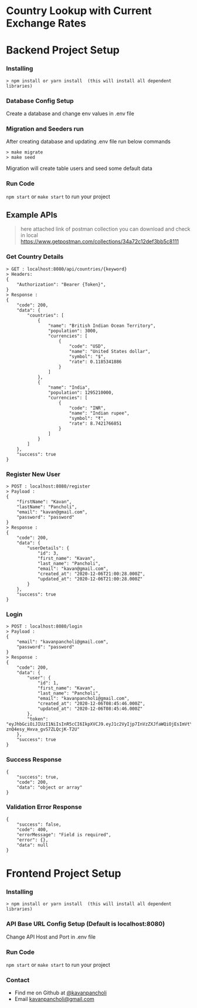 # Country Lookup with Current Exchange Rates

# <a name="backendSetup"></a> Backend Project Setup

### Installing
```
> npm install or yarn install  (this will install all dependent libraries)
```

### Database Config Setup
Create a database and change env values in .env file

### Migration and Seeders run
After creating database and updating .env file run below commands
```
> make migrate
> make seed
```
Migration will create table users and seed some default data

### Run Code

`npm start` or `make start` to run your project 


## Example APIs
>here attached link of postman collection you can download and check in local
>https://www.getpostman.com/collections/34a72c12def3bb5c8111

### Get Country Details
```
> GET : localhost:8080/api/countries/{keyword}
> Headers: 
{
    "Authorization": "Bearer {Token}",
}
> Response : 
{
    "code": 200,
    "data": {
        "countries": [
            {
                "name": "British Indian Ocean Territory",
                "population": 3000,
                "currencies": [
                    {
                        "code": "USD",
                        "name": "United States dollar",
                        "symbol": "$",
                        "rate": 0.1185341886
                    }
                ]
            },
            {
                "name": "India",
                "population": 1295210000,
                "currencies": [
                    {
                        "code": "INR",
                        "name": "Indian rupee",
                        "symbol": "₹",
                        "rate": 8.7421766851
                    }
                ]
            }
        ]
    },
    "success": true
}
```
### Register New User
```
> POST : localhost:8080/register
> Payload :
{
    "firstName": "Kavan",
    "lastName": "Pancholi",
    "email": "kavan@gmail.com",
    "password": "password"
}
> Response : 
{
    "code": 200,
    "data": {
        "userDetails": {
            "id": 3,
            "first_name": "Kavan",
            "last_name": "Pancholi",
            "email": "kavan@gmail.com",
            "created_at": "2020-12-06T21:00:28.000Z",
            "updated_at": "2020-12-06T21:00:28.000Z"
        }
    },
    "success": true
}
```
### Login
```
> POST : localhost:8080/login
> Payload :
{
    "email": "kavanpancholi@gmail.com",
    "password": "password"
}
> Response : 
{
    "code": 200,
    "data": {
        "user": {
            "id": 1,
            "first_name": "Kavan",
            "last_name": "Pancholi",
            "email": "kavanpancholi@gmail.com",
            "created_at": "2020-12-06T08:45:46.000Z",
            "updated_at": "2020-12-06T08:45:46.000Z"
        },
        "token": "eyJhbGciOiJIUzI1NiIsInR5cCI6IkpXVCJ9.eyJ1c2VyIjp7InVzZXJfaWQiOjEsImVtYWlsIjoia2F2YW5wYW5jaG9saUBnbWFpbC5jb20iLCJjcmVhdGVkX2F0IjoiMjAyMC0xMi0wNlQwODo0NjoxMC4yNzdaIn0sImlhdCI6MTYwNzI0NDM3MH0.Co6v0Xp1H9IxyUu-znQ4esy_Hxva_gvS7ZLQcjK-T2U"
    },
    "success": true
}
```
### Success Response
```
{
    "success": true,
    "code": 200,
    "data": "object or array"
}
```
### Validation Error Response
```
{
    "success": false,
    "code": 400,
    "errorMessage": "Field is required",
    "error": {},
    "data": null
}
```

# <a name="frontendSetup"></a> Frontend Project Setup

### Installing
```
> npm install or yarn install  (this will install all dependent libraries)
```

### API Base URL Config Setup (Default is localhost:8080)
Change API Host and Port in .env file

### Run Code

`npm start` or `make start` to run your project 


### Contact 
* Find me on Github at [@kavanpancholi](https://github.com/kavanpancholi)
* Email <kavanpancholi@gmail.com>
